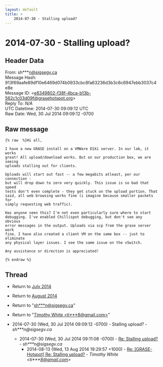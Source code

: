 ```yaml
---
layout: default
title: >
    2014-07-30 - Stalling upload?
---
```


# 2014-07-30 - Stalling upload?

## Header Data

From: sh***n@sigsegv.ca<br>
Message Hash: 913f69aafe89df10e6469d074b0933cbc8fa63236d3b3c6c6947ebb3037c4e8e<br>
Message ID: \<e8349802-f38f-4bca-b13b-562c1c03d09f@grasehotspot.org\><br>
Reply To: _N/A_<br>
UTC Datetime: 2014-07-30 09:09:12 UTC<br>
Raw Date: Wed, 30 Jul 2014 09:09:12 -0700<br>

## Raw message

```
{% raw  %}Hi all,

I have a new GRASE install on a VMWare ESXi server. In our lab, it works 
great! All upload/download works. But on our production box, we are seeing 
uploads stalling out for clients. 

Uploads will start out fast -- a few megabits atleast, per our connection - 
but will drop down to zero very quickly. This issue is so bad that speed 
tests don't even complete - they get stuck on the upload portion. That 
said, all web browsing works fine (i imagine because smaller packets for 
simply requesting web traffic). 

Has anyone seen this? I'm not even particularly sure where to start 
debugging. I've enabled Chillispot debugging, but don't see any obvious 
error messages in the output. Uploads via scp from the grase server work 
fine. I have also created a client VM on the same box -- just to eliminate 
any physical layer issues. I see the same issue on the vSwitch. 

Any assistance or direction is appreciated!

{% endraw %}
```

## Thread

+ Return to [July 2014](/archive/2014/07)
+ Return to [August 2014](/archive/2014/08)

+ Return to "[sh***n<span>@</span>sigsegv.ca](/authors/sh___n_at_sigsegv_ca)"
+ Return to "[Timothy White <ti***8<span>@</span>gmail.com>](/authors/ti___8_at_gmail_com)"

+ 2014-07-30 (Wed, 30 Jul 2014 09:09:12 -0700) - Stalling upload? - _sh***n@sigsegv.ca_
  + 2014-07-30 (Wed, 30 Jul 2014 09:11:08 -0700) - [Re: Stalling upload?](/archive/2014/07/9c21afc76198b89e13b76bc3edd0e59fcb1ce8d325522231b7a0fa8450405963) - _sh***n@sigsegv.ca_
    + 2014-08-13 (Wed, 13 Aug 2014 19:29:57 +1000) - [Re: [GRASE-Hotspot] Re: Stalling upload?](/archive/2014/08/7b3943dd5fad820a45f515de32a79c4c79cb2eadbf41990da0f997714b689229) - _Timothy White \<ti***8@gmail.com\>_

